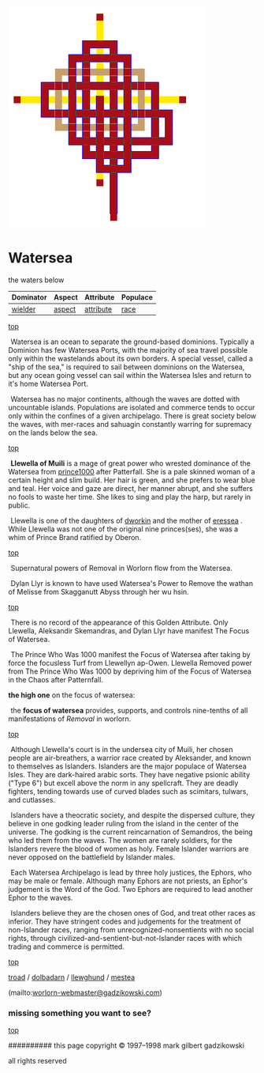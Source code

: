 ![pattern](assets/pattern.gif)

# Watersea



the waters below

|  **Dominator**       |  **Aspect**        |  **Attribute**           |  **Populace**  | 
| -------------------- | ------------------ | ------------------------ | -------------- | 
|  [wielder](wielder)  |  [aspect](aspect)  |  [attribute](attribute)  |  [race](race)  | 

 

 [top](#top) 

  ![xparent](assets/xparent.gif) Watersea is an ocean to separate the ground-based dominions. Typically a Dominion has few Watersea Ports, with the majority of sea travel possible only within the wastelands about its own borders. A special vessel, called a "ship of the sea," is required to sail between dominions on the Watersea, but any ocean going vessel can sail within the Watersea Isles and return to it's home Watersea Port.

  ![xparent](assets/xparent.gif) Watersea has no major continents, although the waves are dotted with uncountable islands. Populations are isolated and commerce tends to occur only within the confines of a given archipelago. There is great society below the waves, with mer-races and sahuagin constantly warring for supremacy on the lands below the sea.

 [top](#top) 

  ![xparent](assets/xparent.gif) **Llewella of Muili** is a mage of great power who wrested dominance of the Watersea from  [prince1000](prince1000.md)  after Patterfall. She is a pale skinned woman of a certain height and slim build. Her hair is green, and she prefers to wear blue and teal. Her voice and gaze are direct, her manner abrupt, and she suffers no fools to waste her time. She likes to sing and play the harp, but rarely in public. 

  ![xparent](assets/xparent.gif) Llewella is one of the daughters of  [dworkin](dworkin.md)  and the mother of  [eressea](eressea.md) . While Llewella was not one of the original nine princes(ses), she was a whim of Prince Brand ratified by Oberon.

 

 [top](#top) 

  ![xparent](assets/xparent.gif) Supernatural powers of Removal in Worlorn flow from the Watersea. 

  ![xparent](assets/xparent.gif) Dylan Llyr is known to have used Watersea's Power to Remove the wathan of Melisse from Skagganutt Abyss through her wu hsin.

 

 [top](#top) 

  ![xparent](assets/xparent.gif) There is no record of the appearance of this Golden Attribute. Only Llewella, Aleksandir Skemandras, and Dylan Llyr have manifest The Focus of Watersea.

  ![xparent](assets/xparent.gif) The Prince Who Was 1000 manifest the Focus of Watersea after taking by force the focusless Turf from Llewellyn ap-Owen. Llewella Removed power from The Prince Who Was 1000 by depriving him of the Focus of Watersea in the Chaos after Patternfall.

 
 **the high one** on the focus of watersea:

  ![xparent](assets/xparent.gif) the **focus of watersea** provides, supports, and controls nine-tenths of all manifestations of *Removal* in worlorn.

 



 [top](#top) 

  ![xparent](assets/xparent.gif) Although Llewella's court is in the undersea city of Muili, her chosen people are air-breathers, a warrior race created by Aleksander, and known to themselves as Islanders. Islanders are the major populace of Watersea Isles. They are dark-haired arabic sorts. They have negative psionic ability ("Type 6") but excell above the norm in any spellcraft. They are deadly fighters, tending towards use of curved blades such as scimitars, tulwars, and cutlasses.

  ![xparent](assets/xparent.gif) Islanders have a theocratic society, and despite the dispersed culture, they believe in one godking leader ruling from the island in the center of the universe. The godking is the current reincarnation of Semandros, the being who led them from the waves. The women are rarely soldiers, for the Islanders revere the blood of women as holy. Female Islander warriors are never opposed on the battlefield by Islander males. 

  ![xparent](assets/xparent.gif) Each Watersea Archipelago is lead by three holy justices, the Ephors, who may be male or female. Although many Ephors are not priests, an Ephor's judgement is the Word of the God. Two Ephors are required to lead another Ephor to the waves.

  ![xparent](assets/xparent.gif) Islanders believe they are the chosen ones of God, and treat other races as inferior. They have stringent codes and judgements for the treatment of non-Islander races, ranging from unrecognized-nonsentients with no social rights, through civilized-and-sentient-but-not-Islander races with which trading and commerce is permitted.

 

 [top](#top) 

 [troad](troad.md)  /  [dolbadarn](dolbadarn.md)  /  [llewghund](llewghund.md)  /  [mestea](mestea.md)  

 (mailto:worlorn-webmaster@gadzikowski.com) 


### missing something you want to see?



 [top](#top) 


########## this page copyright © 1997–1998 mark gilbert gadzikowski

all rights reserved